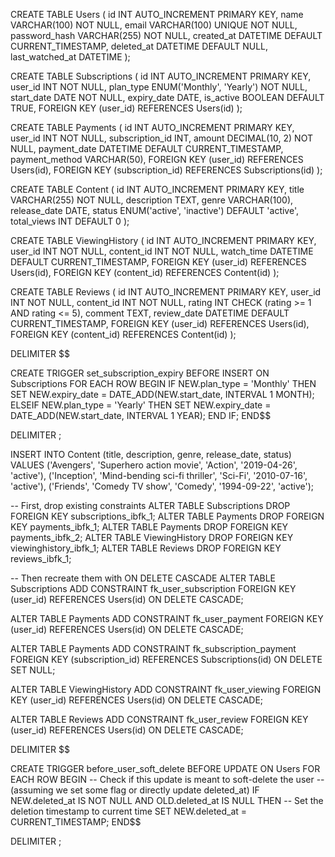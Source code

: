 CREATE TABLE Users (
    id INT AUTO_INCREMENT PRIMARY KEY,
    name VARCHAR(100) NOT NULL,
    email VARCHAR(100) UNIQUE NOT NULL,
    password_hash VARCHAR(255) NOT NULL,
    created_at DATETIME DEFAULT CURRENT_TIMESTAMP,
    deleted_at DATETIME DEFAULT NULL,
    last_watched_at DATETIME
);

CREATE TABLE Subscriptions (
    id INT AUTO_INCREMENT PRIMARY KEY,
    user_id INT NOT NULL,
    plan_type ENUM('Monthly', 'Yearly') NOT NULL,
    start_date DATE NOT NULL,
    expiry_date DATE,
    is_active BOOLEAN DEFAULT TRUE,
    FOREIGN KEY (user_id) REFERENCES Users(id)
);

CREATE TABLE Payments (
    id INT AUTO_INCREMENT PRIMARY KEY,
    user_id INT NOT NULL,
    subscription_id INT,
    amount DECIMAL(10, 2) NOT NULL,
    payment_date DATETIME DEFAULT CURRENT_TIMESTAMP,
    payment_method VARCHAR(50),
    FOREIGN KEY (user_id) REFERENCES Users(id),
    FOREIGN KEY (subscription_id) REFERENCES Subscriptions(id)
);

CREATE TABLE Content (
    id INT AUTO_INCREMENT PRIMARY KEY,
    title VARCHAR(255) NOT NULL,
    description TEXT,
    genre VARCHAR(100),
    release_date DATE,
    status ENUM('active', 'inactive') DEFAULT 'active',
    total_views INT DEFAULT 0
);

CREATE TABLE ViewingHistory (
    id INT AUTO_INCREMENT PRIMARY KEY,
    user_id INT NOT NULL,
    content_id INT NOT NULL,
    watch_time DATETIME DEFAULT CURRENT_TIMESTAMP,
    FOREIGN KEY (user_id) REFERENCES Users(id),
    FOREIGN KEY (content_id) REFERENCES Content(id)
);

CREATE TABLE Reviews (
    id INT AUTO_INCREMENT PRIMARY KEY,
    user_id INT NOT NULL,
    content_id INT NOT NULL,
    rating INT CHECK (rating >= 1 AND rating <= 5),
    comment TEXT,
    review_date DATETIME DEFAULT CURRENT_TIMESTAMP,
    FOREIGN KEY (user_id) REFERENCES Users(id),
    FOREIGN KEY (content_id) REFERENCES Content(id)
);

DELIMITER $$

CREATE TRIGGER set_subscription_expiry
BEFORE INSERT ON Subscriptions
FOR EACH ROW
BEGIN
  IF NEW.plan_type = 'Monthly' THEN
    SET NEW.expiry_date = DATE_ADD(NEW.start_date, INTERVAL 1 MONTH);
  ELSEIF NEW.plan_type = 'Yearly' THEN
    SET NEW.expiry_date = DATE_ADD(NEW.start_date, INTERVAL 1 YEAR);
  END IF;
END$$

DELIMITER ;

INSERT INTO Content (title, description, genre, release_date, status)
VALUES 
('Avengers', 'Superhero action movie', 'Action', '2019-04-26', 'active'),
('Inception', 'Mind-bending sci-fi thriller', 'Sci-Fi', '2010-07-16', 'active'),
('Friends', 'Comedy TV show', 'Comedy', '1994-09-22', 'active');

-- First, drop existing constraints
ALTER TABLE Subscriptions DROP FOREIGN KEY subscriptions_ibfk_1;
ALTER TABLE Payments DROP FOREIGN KEY payments_ibfk_1;
ALTER TABLE Payments DROP FOREIGN KEY payments_ibfk_2;
ALTER TABLE ViewingHistory DROP FOREIGN KEY viewinghistory_ibfk_1;
ALTER TABLE Reviews DROP FOREIGN KEY reviews_ibfk_1;

-- Then recreate them with ON DELETE CASCADE
ALTER TABLE Subscriptions 
ADD CONSTRAINT fk_user_subscription 
FOREIGN KEY (user_id) REFERENCES Users(id) ON DELETE CASCADE;

ALTER TABLE Payments 
ADD CONSTRAINT fk_user_payment 
FOREIGN KEY (user_id) REFERENCES Users(id) ON DELETE CASCADE;

ALTER TABLE Payments 
ADD CONSTRAINT fk_subscription_payment 
FOREIGN KEY (subscription_id) REFERENCES Subscriptions(id) ON DELETE SET NULL;

ALTER TABLE ViewingHistory 
ADD CONSTRAINT fk_user_viewing 
FOREIGN KEY (user_id) REFERENCES Users(id) ON DELETE CASCADE;

ALTER TABLE Reviews 
ADD CONSTRAINT fk_user_review 
FOREIGN KEY (user_id) REFERENCES Users(id) ON DELETE CASCADE;

DELIMITER $$

CREATE TRIGGER before_user_soft_delete
BEFORE UPDATE ON Users
FOR EACH ROW
BEGIN
    -- Check if this update is meant to soft-delete the user
    -- (assuming we set some flag or directly update deleted_at)
    IF NEW.deleted_at IS NOT NULL AND OLD.deleted_at IS NULL THEN
        -- Set the deletion timestamp to current time
        SET NEW.deleted_at = CURRENT_TIMESTAMP;
END$$

DELIMITER ;
